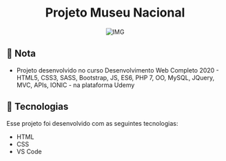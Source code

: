 <h1 align="center">Projeto Museu Nacional</h1> 



<p align="center">
  <img alt="IMG" src="https://res.cloudinary.com/fontinelle/image/upload/v1608219584/GitHub/Museu_Nacional_hvxmw1.png">



## :bookmark_tabs: Nota

- Projeto desenvolvido no curso Desenvolvimento Web Completo 2020 - HTML5, CSS3, SASS, Bootstrap, JS, ES6, PHP 7, OO, MySQL, JQuery, MVC, APIs, IONIC - na plataforma Udemy

  


## :rocket: Tecnologias

Esse projeto foi desenvolvido com as seguintes tecnologias:

-  HTML
-  CSS
-  VS Code 

